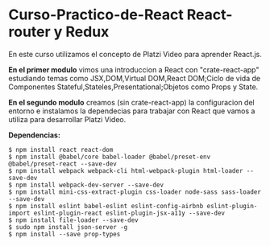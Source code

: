 # Curso-Practico-de-React React-router y Redux

En este curso utilizamos el concepto de Platzi Video para aprender React.js.

**En el primer modulo** vimos una introduccion a React con "crate-react-app" estudiando temas como JSX,DOM,Virtual DOM,React DOM;Ciclo de vida de Componentes Stateful,Stateles,Presentational;Objetos como Props y State.

**En el segundo modulo** creamos (sin crate-react-app) la configuracion del entorno e instalamos la dependecias para trabajar con React que vamos a utiliza para desarrollar Platzi Video.

**Dependencias:**
````shell
$ npm install react react-dom
$ npm install @babel/core babel-loader @babel/preset-env @babel/preset-react --save-dev 
$ npm install webpack webpack-cli html-webpack-plugin html-loader --save-dev 
$ npm install webpack-dev-server --save-dev 
$ npm install mini-css-extract-plugin css-loader node-sass sass-loader --save-dev
$ npm install eslint babel-eslint eslint-config-airbnb eslint-plugin-import eslint-plugin-react eslint-plugin-jsx-a11y --save-dev 
$ npm install file-loader --save-dev
$ sudo npm install json-server -g
$ npm install --save prop-types
````
